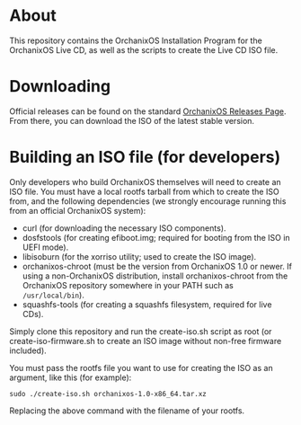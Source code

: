 # About
This repository contains the OrchanixOS Installation Program for the OrchanixOS Live CD, as well as the scripts to create the Live CD ISO file.
# Downloading
Official releases can be found on the standard [OrchanixOS Releases Page](https://github.com/OrchanixOS/OrchanixOS/releases). From there, you can download the ISO of the latest stable version.
# Building an ISO file (for developers)
Only developers who build OrchanixOS themselves will need to create an ISO file. You must have a local rootfs tarball from which to create the ISO from, and the following dependencies (we strongly encourage running this from an official OrchanixOS system):

- curl (for downloading the necessary ISO components).
- dosfstools (for creating efiboot.img; required for booting from the ISO in UEFI mode).
- libisoburn (for the xorriso utility; used to create the ISO image).
- orchanixos-chroot (must be the version from OrchanixOS 1.0 or newer. If using a non-OrchanixOS distribution, install orchanixos-chroot from the OrchanixOS repository somewhere in your PATH such as `/usr/local/bin`).
- squashfs-tools (for creating a squashfs filesystem, required for live CDs).

Simply clone this repository and run the create-iso.sh script as root (or create-iso-firmware.sh to create an ISO image without non-free firmware included).

You must pass the rootfs file you want to use for creating the ISO as an argument, like this (for example):
```
sudo ./create-iso.sh orchanixos-1.0-x86_64.tar.xz
```
Replacing the above command with the filename of your rootfs.
